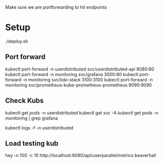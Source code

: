 Make sure we are portforwarding to hit endpoints

# Setup

./deploy.sh

## Port forward

kubectl port-forward -n userdistributed svc/userdistributed-api 8080:80
kubectl port-forward -n monitoring svc/grafana 3000:80
kubectl port-forward -n monitoring svc/loki-stack 3100:3100
kubectl port-forward -n monitoring svc/prometheus-kube-prometheus-prometheus 9090:9090

## Check Kubs

kubectl get pods -n userdistributed
kubectl get svc -A
kubectl get pods -n monitoring | grep grafana

kubectl logs -f <userdistributed-api-pods> -n userdistributed

## Load testing kub

hey -n 100 -c 10 http://localhost:8080/api/userparallel/metrics
beaverhall
